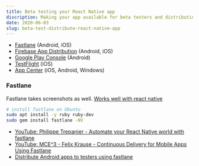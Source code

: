 ```yaml
---
title: Beta testing your React Native app
discription: Making your app available for beta testers and distributing it to play stores
date: 2020-06-03
slug: beta-test-distribute-react-native-app
---
```


- [Fastlane](https://fastlane.tools/) (Android, iOS)
- [Firebase App Distribution](https://firebase.google.com/products/app-distribution) (Android, iOS)
- [Google Play Console](https://developer.android.com/distribute/console) (Android)
- [TestFlight](https://developer.apple.com/testflight/) (iOS)
- [App Center](https://appcenter.ms/) (iOS, Android, Windows)

### Fastlane

Fastlane takes screenshots as well. [Works well with react native](https://docs.fastlane.tools/getting-started/cross-platform/react-native/)

```bash
# install fastlane on Ubuntu
sudo apt install -y ruby ruby-dev
sudo gem install fastlane -NV
```

- [YouTube: Philippe Trepanier - Automate your React Native world with fastlane](https://www.youtube.com/watch?v=1K5OLv3moFg)
- [YouTube: MCE^3 - Felix Krause - Continuous Delivery for Mobile Apps Using Fastlane](https://www.youtube.com/watch?time_continue=1&v=wOtANfkh2bI)
- [Distribute Android apps to testers using fastlane](https://firebase.google.com/docs/app-distribution/android/distribute-fastlane?authuser=0)
